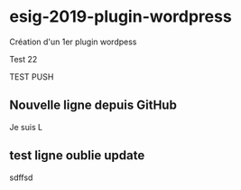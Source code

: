 # esig-2019-plugin-wordpress
Création d'un 1er plugin wordpess

Test 22

TEST PUSH

## Nouvelle ligne depuis GitHub

Je suis L

## test ligne oublie update
sdffsd
